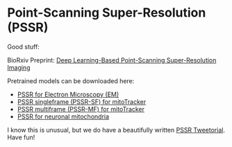 # Point-Scanning Super-Resolution (PSSR)

Good stuff:

BioRxiv Preprint: [Deep Learning-Based Point-Scanning Super-Resolution Imaging](https://www.biorxiv.org/content/10.1101/740548v3)

Pretrained models can be downloaded here: 
* [PSSR for Electron Microscopy (EM)](https://www.dropbox.com/s/4o8n1jc1piivohz/PSSR_EM.pkl?dl=0)
* [PSSR singleframe (PSSR-SF) for mitoTracker](https://www.dropbox.com/s/jfsze6ro6boefzt/PSSR-SF_mitotracker.pkl?dl=0)
* [PSSR multiframe (PSSR-MF) for mitoTracker](https://www.dropbox.com/s/99ct6nxgndfnv3f/PSSR-MF_mitotracker.pkl?dl=0)
* [PSSR for neuronal mitochondria](https://www.dropbox.com/s/dlj6kbnch291wmk/PSSR_neuronalMito.pkl?dl=0)

I know this is unusual, but we do have a beautifully written [PSSR Tweetorial](https://twitter.com/manorlaboratory/status/1169624396891185152?s=20). Have fun!
